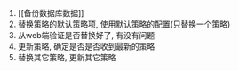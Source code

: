 1. [[备份数据库数据]]
2. 替换策略的默认策略项, 使用默认策略的配置(只替换一个策略)
3. 从web端验证是否替换好了, 有没有问题
4. 更新策略, 确定是否是否收到最新的策略
5. 替换其它策略, 更新其它策略